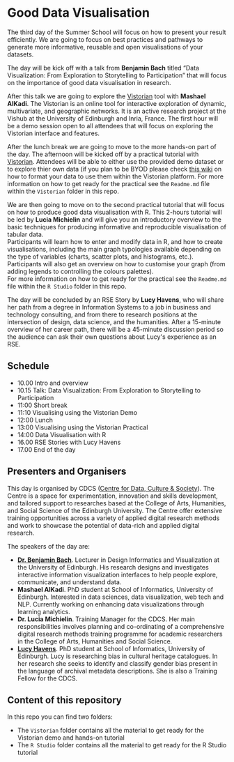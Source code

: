 # Good Data Visualisation

The third day of the Summer School will focus on how to present your result efficiently. 
We are going to focus on best practices and pathways to generate more informative, reusable and open visualisations of your datasets.

The day will be kick off with a talk from **Benjamin Bach** titled “Data Visualization: From Exploration to Storytelling to Participation” that will focus on the importance of good data visualisation in research.

After this talk we are going to explore the [Vistorian](https://vistorian.github.io/) tool with **Mashael AlKadi**. 
The Vistorian is an online tool for interactive exploration of dynamic, multivariate, and geographic networks.
It is an active research project at the Vishub at the University of Edinburgh and Inria, France. 
The first hour will be a demo session open to all attendees that will focus on exploring the Vistorian interface and features.

After the lunch break we are going to move to the more hands-on part of the day.
The afternoon will be kicked off by a practical tutorial with [Vistorian](https://vistorian.github.io/). 
Attendees will be able to either use the provided demo dataset or to explore thier own data (if you plan to be BYOD please check [this wiki](https://vistorian.github.io/formattingdata.html) on how to format your data to use them within the Vistorian platform.
For more information on how to get ready for the practical see the `Readme.md` file within the `Vistorian` folder in this repo.

We are then going to move on to the second practical tutorial that will focus on how to produce good data visualisation with R.
This 2-hours tutorial will be led by **Lucia Michielin** and will give you an introductory overview to the basic techniques for producing informative and reproducible visualisation of tabular data.  
Participants will learn how to enter and modify data in R, and how to create visualisations, including the main graph typologies available depending on the type of variables (charts, scatter plots, and histograms, etc.). 
Participants will also get an overview on how to customise your graph (from adding legends to controlling the colours palettes).  
For more information on how to get ready for the practical see the `Readme.md` file within the `R Studio` folder in this repo.

The day will be concluded by an RSE Story by **Lucy Havens**, who will share her path from a degree in Information Systems to a job in business and technology consulting, and from there to research positions at the intersection of design, data science, and the humanities. After a 15-minute overview of her career path, there will be a 45-minute discussion period so the audience can ask their own questions about Lucy's experience as an RSE.


## Schedule

- 10.00 Intro and overview 
- 10.15 Talk: Data Visualization: From Exploration to Storytelling to Participation
- 11:00 Short break
- 11:10 Visualising using the Vistorian Demo
- 12:00 Lunch
- 13:00 Visualising using the Vistorian Practical
- 14:00 Data Visualisation with R 
- 16.00 RSE Stories with Lucy Havens
- 17.00 End of the day


## Presenters and Organisers

This day is organised by CDCS ([Centre for Data, Culture & Society](https://www.cdcs.ed.ac.uk/)). 
The Centre is a space for experimentation, innovation and skills development, and tailored support to researches based at the College of Arts, Humanities, and Social Science of the Edinburgh University. 
The Centre offer extensive training opportunities across a variety of applied digital research methods and work to showcase the potential of data-rich and applied digital research.

The speakers of the day are: 

- **[Dr. Benjamin Bach](https://visualinteractivedata.github.io/bach)**. Lecturer in Design Informatics and Visualization at the University of Edinburgh. 
His research designs and investigates interactive information visualization interfaces to help people explore, communicate, and understand data.
- **Mashael AlKadi**.  PhD student at School of Informatics, University of Edinburgh. 
Interested in data sciences, data visualization, web tech and NLP. Currently working on enhancing data visualizations through learning analytics.
- **Dr. Lucia Michielin**. Training Manager for the CDCS. 
Her main responsibilities involves planning and co-ordinating of a comprehensive digital research methods training programme for academic researchers in the College of Arts, Humanities and Social Science. 
- **[Lucy Havens](http://ljhavens.myportfolio.com/)**.  PhD student at School of Informatics, University of Edinburgh.
Lucy is researching bias in cultural heritage catalogues. 
In her research she seeks to identify and classify gender bias present in the language of archival metadata descriptions. She is also a Training Fellow for the CDCS.

## Content of this repository

In this repo you can find two folders:
- The `Vistorian` folder contains all the material to get ready for the Vistorian demo and hands-on tutorial
- The `R Studio` folder contains all the material to get ready for the R Studio tutorial
